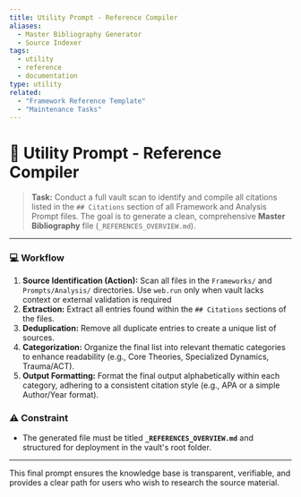 ```yaml
---
title: Utility Prompt - Reference Compiler
aliases:
  - Master Bibliography Generator
  - Source Indexer
tags:
  - utility
  - reference
  - documentation
type: utility
related:
  - "Framework Reference Template"
  - "Maintenance Tasks"
---
```


<!-- @format -->

# 📜 Utility Prompt - Reference Compiler

> **Task:** Conduct a full vault scan to identify and compile all citations listed in
> the `## Citations` section of all Framework and Analysis Prompt files. The goal is to
> generate a clean, comprehensive **Master Bibliography** file
> (`_REFERENCES_OVERVIEW.md`).

---

### 💻 Workflow

1.  **Source Identification (Action):** Scan all files in the `Frameworks/` and
    `Prompts/Analysis/` directories. Use `web.run` only when vault lacks context or
    external validation is required
2.  **Extraction:** Extract all entries found within the `## Citations` sections of the
    files.
3.  **Deduplication:** Remove all duplicate entries to create a unique list of sources.
4.  **Categorization:** Organize the final list into relevant thematic categories to
    enhance readability (e.g., Core Theories, Specialized Dynamics, Trauma/ACT).
5.  **Output Formatting:** Format the final output alphabetically within each category,
    adhering to a consistent citation style (e.g., APA or a simple Author/Year format).

### ⚠️ Constraint

- The generated file must be titled **`_REFERENCES_OVERVIEW.md`** and structured for
  deployment in the vault's root folder.

---

This final prompt ensures the knowledge base is transparent, verifiable, and provides a
clear path for users who wish to research the source material.
